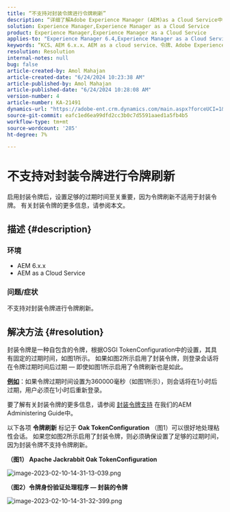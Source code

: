 ```yaml
---
title: “不支持对封装令牌进行令牌刷新”
description: “详细了解Adobe Experience Manager (AEM)as a Cloud Service中封装令牌的令牌刷新。”
solution: Experience Manager,Experience Manager as a Cloud Service
product: Experience Manager,Experience Manager as a Cloud Service
applies-to: "Experience Manager 6.4,Experience Manager as a Cloud Service,Experience Manager 6.5"
keywords: “KCS、AEM 6.x.x、AEM as a cloud service、令牌、Adobe Experience Manager、常见问题解答、封装令牌、6.4、6.5、Experience Manageras a Cloud Service”
resolution: Resolution
internal-notes: null
bug: false
article-created-by: Amol Mahajan
article-created-date: "6/24/2024 10:23:38 AM"
article-published-by: Amol Mahajan
article-published-date: "6/24/2024 10:28:08 AM"
version-number: 4
article-number: KA-21491
dynamics-url: "https://adobe-ent.crm.dynamics.com/main.aspx?forceUCI=1&pagetype=entityrecord&etn=knowledgearticle&id=3960eacc-1332-ef11-840a-6045bd02de5c"
source-git-commit: eafc1ed6ea99dfd2cc3b0c7d5591aaed1a5fb4b5
workflow-type: tm+mt
source-wordcount: '285'
ht-degree: 7%

---
```


# 不支持对封装令牌进行令牌刷新


启用封装令牌后，设置足够的过期时间至关重要，因为令牌刷新不适用于封装令牌。 有关封装令牌的更多信息，请参阅本文。

## 描述 {#description}


### <b>环境</b>

- AEM 6.x.x
- AEM as a Cloud Service




### <b>问题/症状</b>

不支持对封装令牌进行令牌刷新。




## 解决方法 {#resolution}


封装令牌是一种自包含的令牌，根据OSGI TokenConfiguration中的设置，其具有固定的过期时间，如图1所示。
如果如图2所示启用了封装令牌，则登录会话将在令牌过期时间后过期 — 即使如图1所示启用了令牌刷新也是如此。

<u><b>例如</b></u>：如果令牌过期时间设置为360000毫秒（如图1所示），则会话将在1小时后过期，用户必须在1小时后重新登录。

要了解有关封装令牌的更多信息，请参阅 [封装令牌支持](https://experienceleague.adobe.com/docs/experience-manager-64/administering/security/encapsulated-token.html) 在我们的AEM Administering Guide中。

以下各项 <b>令牌刷新</b> 标记于 <b>Oak TokenConfiguration</b> （图1）可以很好地处理粘性会话。
如果您如图2所示启用了封装令牌，则必须确保设置了足够的过期时间，因为封装令牌不支持令牌刷新。



<b>（图1） Apache Jackrabbit Oak TokenConfiguration</b>

![image-2023-02-10-14-31-13-039.png](https://jira.corp.adobe.com/secure/attachment/9633655/image-2023-02-10-14-31-13-039.png)

<b>（图2）令牌身份验证处理程序 — 封装的令牌</b>



![image-2023-02-10-14-31-32-399.png](https://jira.corp.adobe.com/secure/attachment/9633654/image-2023-02-10-14-31-32-399.png)


